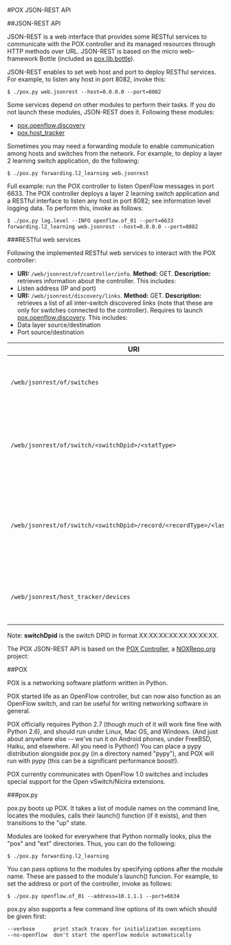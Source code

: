 #POX JSON-REST API

##JSON-REST API

JSON-REST is a web interface that provides some RESTful services to communicate
with the POX controller and its managed resources through HTTP methods over
URL. JSON-REST is based on the micro web-framework Bottle (included as
[pox.lib.bottle](https://github.com/festradasolano/pox/blob/master/pox/lib/bottle.py)).

JSON-REST enables to set web host and port to deploy RESTful services. For
example, to listen any host in port 8082, invoke this:

    $ ./pox.py web.jsonrest --host=0.0.0.0 --port=8082

Some services depend on other modules to perform their tasks. If you do not
launch these modules, JSON-REST does it. Following these modules:
 - [pox.openflow.discovery](https://github.com/festradasolano/pox/blob/master/pox/openflow/discovery.py)
 - [pox.host_tracker](https://github.com/festradasolano/pox/blob/master/pox/host_tracker/__init__.py)

Sometimes you may need a forwarding module to enable communication among hosts
and switches from the network. For example, to deploy a layer 2 learning switch
application, do the following:

    $ ./pox.py forwarding.l2_learning web.jsonrest

Full example: run the POX controller to listen OpenFlow messages in port 6633.
The POX controller deploys a layer 2 learning switch application and a RESTful
interface to listen any host in port 8082; see information level logging data.
To perform this, invoke as follows:

    $ ./pox.py log.level --INFO openflow.of_01 --port=6633 forwarding.l2_learning web.jsonrest --host=0.0.0.0 --port=8082

###RESTful web services

Following the implemented RESTful web services to interact with the POX
controller:

 - **URI:** `/web/jsonrest/of/controller/info`. **Method:** GET.
 **Description:** retrieves information about the controller. This includes:
  - Listen address (IP and port)
 - **URI:** `/web/jsonrest/discovery/links`. **Method:** GET. **Description:**
 retrieves a list of all inter-switch discovered links (note that these are
 only for switches connected to the controller). Requires to launch
 [pox.openflow.discovery](https://github.com/festradasolano/pox/blob/master/pox/openflow/discovery.py).
 This includes:
  - Data layer source/destination
  - Port source/destination

|URI                                                                     |Method|Description|
|------------------------------------------------------------------------|------|-----------|
|`/web/jsonrest/of/switches`                                             |GET   |Returns a list of all switches connected to the controller|
|`/web/jsonrest/of/switch/<switchDpid>/<statType>`                       |GET   |Returns per switch stats. **statType:** aggregate, desc, flows, ports, queues, tables|
|`/web/jsonrest/of/switch/<switchDpid>/record/<recordType>/<lastRecords>`|GET   |Returns per switch last recorded stats. **recordType:** aggports. **lastRecords:** number of last records to request|
|`/web/jsonrest/host_tracker/devices`                                    |GET   |Returns a list of all hosts tracked by the controller|

Note: **switchDpid** is the switch DPID in format XX:XX:XX:XX:XX:XX:XX:XX.

The POX JSON-REST API is based on the [POX Controller](https://github.com/noxrepo/pox),
a [NOXRepo.org](http://www.noxrepo.org/) project:

##POX

POX is a networking software platform written in Python.

POX started life as an OpenFlow controller, but can now also function
as an OpenFlow switch, and can be useful for writing networking software
in general.

POX officially requires Python 2.7 (though much of it will work fine
fine with Python 2.6), and should run under Linux, Mac OS, and Windows.
(And just about anywhere else -- we've run it on Android phones,
under FreeBSD, Haiku, and elsewhere.  All you need is Python!)
You can place a pypy distribution alongside pox.py (in a directory
named "pypy"), and POX will run with pypy (this can be a significant
performance boost!).

POX currently communicates with OpenFlow 1.0 switches and includes
special support for the Open vSwitch/Nicira extensions.

###pox.py

pox.py boots up POX. It takes a list of module names on the command line,
locates the modules, calls their launch() function (if it exists), and
then transitions to the "up" state.

Modules are looked for everywhere that Python normally looks, plus the
"pox" and "ext" directories.  Thus, you can do the following:

    $ ./pox.py forwarding.l2_learning

You can pass options to the modules by specifying options after the module
name.  These are passed to the module's launch() funcion.  For example,
to set the address or port of the controller, invoke as follows:

    $ ./pox.py openflow.of_01 --address=10.1.1.1 --port=6634

pox.py also supports a few command line options of its own which should
be given first:

    --verbose      print stack traces for initialization exceptions
    --no-openflow  don't start the openflow module automatically

